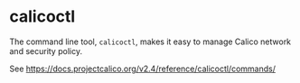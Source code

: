 # calicoctl

The command line tool, `calicoctl`, makes it easy to manage Calico network and
security policy.

See https://docs.projectcalico.org/v2.4/reference/calicoctl/commands/
